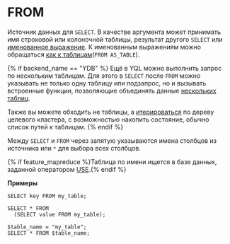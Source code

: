 # FROM

Источник данных для `SELECT`. В качестве аргумента может принимать имя строковой или колоночной таблицы, результат другого `SELECT` или [именованное выражение](../../expressions.md#named-nodes). К именованным выражениям можно обращаться [как к таблицам](../../select/from_as_table.md)(`FROM AS_TABLE`).

{% if backend_name == "YDB" %}
Ещё в YQL можно выполнить запрос по нескольким таблицам. Для этого в `SELECT` после `FROM` можно указывать не только одну таблицу или подзапрос, но и вызывать встроенные функции, позволяющие объединять данные [нескольких таблиц](../../select/concat.md).

Также вы можете обходить не таблицы, а [итерироваться](../../select/walk_folders.md) по дереву целевого кластера, с возможностью накопить состояние, обычно список путей к таблицам. 
{% endif %}

Между `SELECT` и `FROM` через запятую указываются имена столбцов из источника или `*` для выбора всех столбцов.

{% if feature_mapreduce %}Таблица по имени ищется в базе данных, заданной оператором [USE](../../use.md).{% endif %}

**Примеры**

``` yql
SELECT key FROM my_table;
```

``` yql
SELECT * FROM
  (SELECT value FROM my_table);
```

``` yql
$table_name = "my_table";
SELECT * FROM $table_name;
```
